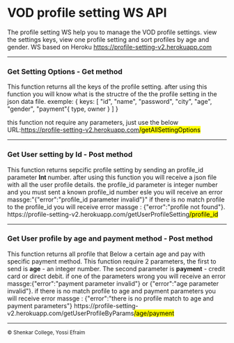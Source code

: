 # VOD profile setting WS API
The profile setting WS help you to manage the VOD profile settings.
view the settings keys, view one profile setting and sort profiles by age and gender.
WS based on Heroku https://profile-setting-v2.herokuapp.com
<hr>
<h3>Get Setting Options - Get method</h3>
This function returns all the keys of the profile setting.
after using this function you will know what is the structre of the the profile setting in the json data file.
exemple:
 {
  keys: [
  "id",
  "name",
  "password",
  "city",
  "age",
  "gender",
  "payment"{
    type,
    owner
    }
  ]
}   

this function not require any parameters, just use the below URL:https://profile-setting-v2.herokuapp.com<mark>/getAllSettingOptions</mark>
<hr>

<h3>Get User setting by Id - Post method </h3>
This function returns sepcific profile setting by sending an profile_id parameter <b>Int </b>number.
after using this function you will receive a json file with all the user profile details.
the profile_id parameter is integer number and you must sent a known profile_id number esle you will receive 
an error massge:"{"error":"profile_id parameter invalid"}"
if there is no match profile to the profile_id you will receive error massge : {"error":"profile not found"}.
https://profile-setting-v2.herokuapp.com/getUserProfileSetting<mark>/profile_id</mark>
<hr>

<h3>Get User profile by age and payment method - Post method</h3>
This function returns all profile that Below a certain age and pay with specific payment method.
This function require 2 parameters, the first to send is <b>age</b> - an integer number.
The second parameter is <b>payment</b> - credit card or direct debit.
if one of the parameters wrong you will receive an error massge:{"error":"payment parameter invalid"} or 
{"error":"age parameter invalid"}.
if there is no match profile to age and payment parameters you will receive error massge : 
{"error":"there is no profile match to age and payment parameters"}
https://profile-setting-v2.herokuapp.com/getUserProfileByParams<mark>/age/payment</mark></a>                
<hr>
<small>&copy; Shenkar College, Yossi Efraim</small>
